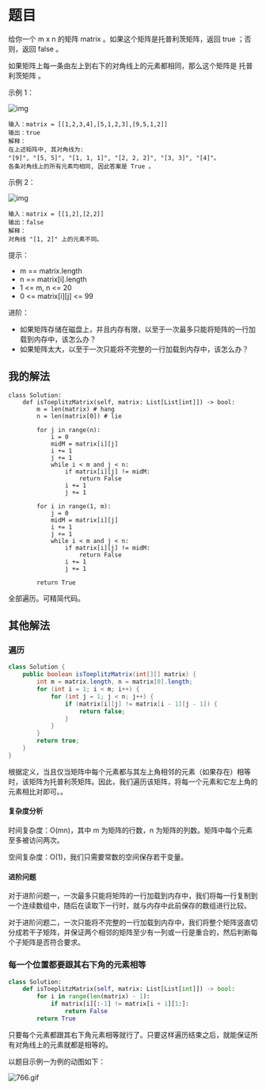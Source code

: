 # 题目

给你一个 m x n 的矩阵 matrix 。如果这个矩阵是托普利茨矩阵，返回 true ；否则，返回 false 。

如果矩阵上每一条由左上到右下的对角线上的元素都相同，那么这个矩阵是 托普利茨矩阵 。

示例 1：

![img](https://assets.leetcode.com/uploads/2020/11/04/ex1.jpg)

```
输入：matrix = [[1,2,3,4],[5,1,2,3],[9,5,1,2]]
输出：true
解释：
在上述矩阵中, 其对角线为: 
"[9]", "[5, 5]", "[1, 1, 1]", "[2, 2, 2]", "[3, 3]", "[4]"。 
各条对角线上的所有元素均相同, 因此答案是 True 。
```

示例 2：

![img](https://assets.leetcode.com/uploads/2020/11/04/ex2.jpg)

```
输入：matrix = [[1,2],[2,2]]
输出：false
解释：
对角线 "[1, 2]" 上的元素不同。
```


提示：

- m == matrix.length 
- n == matrix[i].length
- 1 <= m, n <= 20
- 0 <= matrix[i][j] <= 99


进阶：

- 如果矩阵存储在磁盘上，并且内存有限，以至于一次最多只能将矩阵的一行加载到内存中，该怎么办？
- 如果矩阵太大，以至于一次只能将不完整的一行加载到内存中，该怎么办？

## 我的解法

```
class Solution:
    def isToeplitzMatrix(self, matrix: List[List[int]]) -> bool:
        m = len(matrix) # hang
        n = len(matrix[0]) # lie
        
        for j in range(n):
            i = 0
            midM = matrix[i][j]
            i += 1
            j += 1
            while i < m and j < n:
                if matrix[i][j] != midM:
                    return False
                i += 1
                j += 1
        
        for i in range(1, m):
            j = 0
            midM = matrix[i][j]
            i += 1
            j += 1
            while i < m and j < n:
                if matrix[i][j] != midM:
                    return False
                i += 1
                j += 1

        return True
```

全部遍历。可精简代码。

## 其他解法

### 遍历

```java
class Solution {
    public boolean isToeplitzMatrix(int[][] matrix) {
        int m = matrix.length, n = matrix[0].length;
        for (int i = 1; i < m; i++) {
            for (int j = 1; j < n; j++) {
                if (matrix[i][j] != matrix[i - 1][j - 1]) {
                    return false;
                }
            }
        }
        return true;
    }
}
```

根据定义，当且仅当矩阵中每个元素都与其左上角相邻的元素（如果存在）相等时，该矩阵为托普利茨矩阵。因此，我们遍历该矩阵，将每一个元素和它左上角的元素相比对即可。。

#### 复杂度分析

时间复杂度：O(mn)，其中 m 为矩阵的行数，n 为矩阵的列数。矩阵中每个元素至多被访问两次。

空间复杂度：O(1)，我们只需要常数的空间保存若干变量。

#### 进阶问题

对于进阶问题一，一次最多只能将矩阵的一行加载到内存中，我们将每一行复制到一个连续数组中，随后在读取下一行时，就与内存中此前保存的数组进行比较。

对于进阶问题二，一次只能将不完整的一行加载到内存中，我们将整个矩阵竖直切分成若干子矩阵，并保证两个相邻的矩阵至少有一列或一行是重合的，然后判断每个子矩阵是否符合要求。

### 每一个位置都要跟其右下角的元素相等

```python
class Solution:
    def isToeplitzMatrix(self, matrix: List[List[int]]) -> bool:
        for i in range(len(matrix) - 1):
            if matrix[i][:-1] != matrix[i + 1][1:]:
                return False
        return True
```

只要每个元素都跟其右下角元素相等就行了。只要这样遍历结束之后，就能保证所有对角线上的元素就都是相等的。

以题目示例一为例的动图如下：

![766.gif](https://pic.leetcode-cn.com/1613953976-aVfMbj-766.gif)